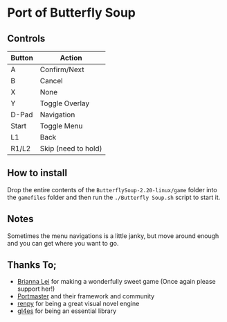 # Port of Butterfly Soup
## Controls

| Button | Action |
|--|--| 
|A|Confirm/Next|
|B|Cancel|
|X|None  |
|Y|Toggle Overlay|
|D-Pad|Navigation|
|Start|Toggle Menu|
|L1|Back|
|R1/L2|Skip (need to hold)|

## How to install
Drop the entire contents of the `ButterflySoup-2.20-linux/game` folder
into the `gamefiles` folder and then run the `./Butterfly Soup.sh` script to start it.

## Notes
Sometimes the menu navigations is a little janky, but move around enough and
you can get where you want to go.

## Thanks To;
* [Brianna Lei](https://linktr.ee/confettibri) for making a wonderfully sweet game (Once again please support her!)
* [Portmaster](https://portmaster.games/) and their framework and community
* [renpy](https://www.renpy.org/) for being a great visual novel engine
* [gl4es](https://github.com/ptitSeb/gl4es) for being an essential library
